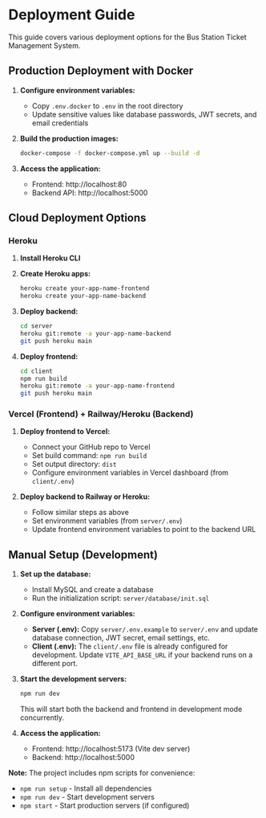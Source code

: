 # Deployment Guide

This guide covers various deployment options for the Bus Station Ticket Management System.

## Production Deployment with Docker

1. **Configure environment variables:**

    - Copy `.env.docker` to `.env` in the root directory
    - Update sensitive values like database passwords, JWT secrets, and email credentials

2. **Build the production images:**

    ```bash
    docker-compose -f docker-compose.yml up --build -d
    ```

3. **Access the application:**
    - Frontend: http://localhost:80
    - Backend API: http://localhost:5000

## Cloud Deployment Options

### Heroku

1. **Install Heroku CLI**
2. **Create Heroku apps:**

    ```bash
    heroku create your-app-name-frontend
    heroku create your-app-name-backend
    ```

3. **Deploy backend:**

    ```bash
    cd server
    heroku git:remote -a your-app-name-backend
    git push heroku main
    ```

4. **Deploy frontend:**
    ```bash
    cd client
    npm run build
    heroku git:remote -a your-app-name-frontend
    git push heroku main
    ```

### Vercel (Frontend) + Railway/Heroku (Backend)

1. **Deploy frontend to Vercel:**

    - Connect your GitHub repo to Vercel
    - Set build command: `npm run build`
    - Set output directory: `dist`
    - Configure environment variables in Vercel dashboard (from `client/.env`)

2. **Deploy backend to Railway or Heroku:**
    - Follow similar steps as above
    - Set environment variables (from `server/.env`)
    - Update frontend environment variables to point to the backend URL

## Manual Setup (Development)

1. **Set up the database:**

    - Install MySQL and create a database
    - Run the initialization script: `server/database/init.sql`

2. **Configure environment variables:**

    - **Server (.env):** Copy `server/.env.example` to `server/.env` and update database connection, JWT secret, email settings, etc.
    - **Client (.env):** The `client/.env` file is already configured for development. Update `VITE_API_BASE_URL` if your backend runs on a different port.

3. **Start the development servers:**

    ```bash
    npm run dev
    ```

    This will start both the backend and frontend in development mode concurrently.

4. **Access the application:**
    - Frontend: http://localhost:5173 (Vite dev server)
    - Backend: http://localhost:5000

**Note:** The project includes npm scripts for convenience:

-   `npm run setup` - Install all dependencies
-   `npm run dev` - Start development servers
-   `npm start` - Start production servers (if configured)
